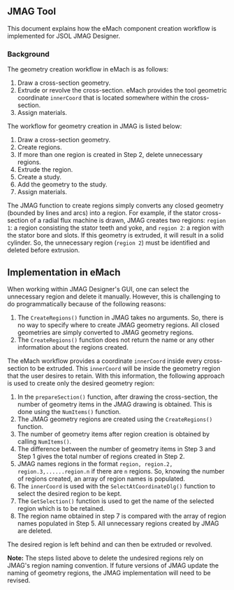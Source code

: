 ## JMAG Tool

This document explains how the eMach component creation workflow is implemented for JSOL JMAG Designer.

### Background
The geometry creation workflow in eMach is as follows:

1. Draw a cross-section geometry.
2. Extrude or revolve the cross-section. eMach provides the tool geometric coordinate `innerCoord` that is located somewhere within the cross-section. 
3. Assign materials.

The workflow for geometry creation in JMAG is listed below:
1. Draw a cross-section geometry.
2. Create regions.
3. If more than one region is created in Step 2, delete unnecessary regions.
4. Extrude the region.
5. Create a study.
6. Add the geometry to the study.
7. Assign materials.

The JMAG function to create regions simply converts any closed geometry (bounded by lines and arcs) into a region. For example, if the stator cross-section of a radial flux machine is drawn, JMAG creates two regions: `region 1`: a region consisting the stator teeth and yoke, and `region 2`: a region with the stator bore and slots. If this geometry is extruded, it will result in a solid cylinder. So, the unnecessary region (`region 2`) must be identified and deleted before extrusion.  

## Implementation in eMach
When working within JMAG Designer's GUI, one can select the unnecessary region and delete it manually. However, this is challenging to do programmatically because of the following reasons:

1. The `CreateRegions()` function in JMAG takes no arguments. So, there is no way to specify where to create JMAG geometry regions. All closed geometries are simply converted to JMAG geometry regions.
2. The `CreateRegions()` function does not return the name or any other information about the regions created. 

The eMach workflow provides a coordinate `innerCoord` inside every cross-section to be extruded. This `innerCoord` will be inside the geometry region that the user desires to retain. With this information, the following approach is used to create only the desired geometry region:

1. In the `prepareSection()` function, after drawing the cross-section, the number of geometry items in the JMAG drawing is obtained. This is done using the `NumItems()` function.
2. The JMAG geometry regions are created using the `CreateRegions()` function.
3. The number of geometry items after region creation is obtained by calling `NumItems()`.
4. The difference between the number of geometry items in Step 3 and Step 1 gives the total number of regions created in Step 2.
5. JMAG names regions in the format `region, region.2, region.3,......region.n` if there are `n` regions. So, knowing the number of regions created, an array of region names is populated.
6. The `innerCoord` is used with the `SelectAtCoordinateDlg()` function to select the desired region to be kept.
7. The `GetSelection()` function is used to get the name of the selected region which is to be retained.
8. The region name obtained in step 7 is compared with the array of region names populated in Step 5. All unnecessary regions created by JMAG are deleted.

The desired region is left behind and can then be extruded or revolved.

**Note:** The steps listed above to delete the undesired regions rely on JMAG's region naming convention. If future versions of JMAG update the naming of geometry regions, the JMAG implementation will need to be revised.

